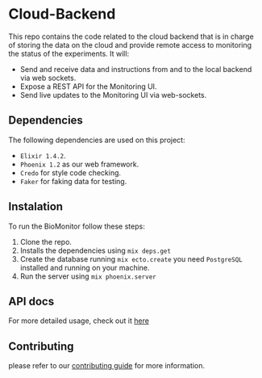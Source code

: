 # Cloud-Backend
This repo contains the code related to the cloud backend that is in charge of storing the data on the cloud and provide remote access to monitoring the status of the experiments.
It will:
  * Send and receive data and instructions from and to the local backend via web sockets.
  * Expose a REST API for the Monitoring UI.
  * Send live updates to the Monitoring UI via web-sockets.

## Dependencies
The following dependencies are used on this project:
  * `Elixir 1.4.2`.
  * `Phoenix 1.2` as our web framework.
  * `Credo` for style code checking.
  * `Faker` for faking data for testing.

## Instalation
To run the BioMonitor follow these steps:
  1. Clone the repo.
  2. Installs the dependencies using `mix deps.get`
  3. Create the database running `mix ecto.create` you need `PostgreSQL` installed and running on your machine.
  4. Run the server using `mix phoenix.server`

## API docs
For more detailed usage, check out it [here](https://openfermentor.github.io/Cloud-Backend/)

## Contributing
please refer to our [contributing guide](https://github.com/OpenFermentor/Guidelines/blob/master/contributing_guide.md) for more information.
